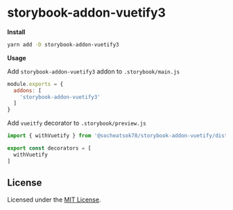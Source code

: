 # storybook-addon-vuetify3

**Install**

```sh
yarn add -D storybook-addon-vuetify3
```

**Usage**

Add `storybook-addon-vuetify3` addon to `.storybook/main.js`

```js
module.exports = {
  addons: [
    'storybook-addon-vuetify3'
  ]
}
```

Add `vueitfy` decorator to `.storybook/preview.js`

```js
import { withVuetify } from '@socheatsok78/storybook-addon-vuetify/dist/decorators'

export const decorators = [
  withVuetify
]
```

## License

Licensed under the [MIT License](LICENSE).
